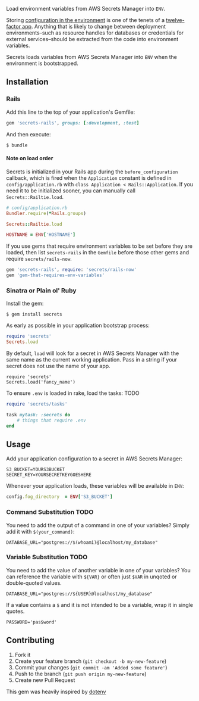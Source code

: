 Load environment variables from AWS Secrets Manager into `ENV`.

Storing [configuration in the environment](http://12factor.net/config) is one of the tenets of a [twelve-factor app](http://12factor.net). Anything that is likely to change between deployment environments–such as resource handles for databases or credentials for external services–should be extracted from the code into environment variables.

Secrets loads variables from AWS Secrets Manager into `ENV` when the environment is bootstrapped.

## Installation

### Rails

Add this line to the top of your application's Gemfile:

```ruby
gem 'secrets-rails', groups: [:development, :test]
```

And then execute:

```shell
$ bundle
```

#### Note on load order

Secrets is initialized in your Rails app during the `before_configuration` callback, which is fired when the `Application` constant is defined in `config/application.rb` with `class Application < Rails::Application`. If you need it to be initialized sooner, you can manually call `Secrets::Railtie.load`.

```ruby
# config/application.rb
Bundler.require(*Rails.groups)

Secrets::Railtie.load

HOSTNAME = ENV['HOSTNAME']
```

If you use gems that require environment variables to be set before they are loaded, then list `secrets-rails` in the `Gemfile` before those other gems and require `secrets/rails-now`.

```ruby
gem 'secrets-rails', require: 'secrets/rails-now'
gem 'gem-that-requires-env-variables'
```

### Sinatra or Plain ol' Ruby

Install the gem:

```shell
$ gem install secrets
```

As early as possible in your application bootstrap process:

```ruby
require 'secrets'
Secrets.load
```

By default, `load` will look for a secret in AWS Secrets Manager with the same name as the current working application. Pass in a string if your secret does not use the name of your app.

```
require 'secrets'
Secrets.load('fancy_name')
```

To ensure `.env` is loaded in rake, load the tasks: TODO

```ruby
require 'secrets/tasks'

task mytask: :secrets do
    # things that require .env
end
```

## Usage

Add your application configuration to a secret in AWS Secrets Manager:

```shell
S3_BUCKET=YOURS3BUCKET
SECRET_KEY=YOURSECRETKEYGOESHERE
```

Whenever your application loads, these variables will be available in `ENV`:

```ruby
config.fog_directory  = ENV['S3_BUCKET']
```

### Command Substitution TODO

You need to add the output of a command in one of your variables? Simply add it with `$(your_command)`:

```shell
DATABASE_URL="postgres://$(whoami)@localhost/my_database"
```

### Variable Substitution TODO

You need to add the value of another variable in one of your variables? You can reference the variable with `${VAR}` or often just `$VAR` in unqoted or double-quoted values.

```shell
DATABASE_URL="postgres://${USER}@localhost/my_database"
```

If a value contains a `$` and it is not intended to be a variable, wrap it in single quotes.

```shell
PASSWORD='pas$word'
```

## Contributing

1. Fork it
2. Create your feature branch (`git checkout -b my-new-feature`)
3. Commit your changes (`git commit -am 'Added some feature'`)
4. Push to the branch (`git push origin my-new-feature`)
5. Create new Pull Request

This gem was heavily inspired by [dotenv](https://github.com/bkeepers/dotenv)
